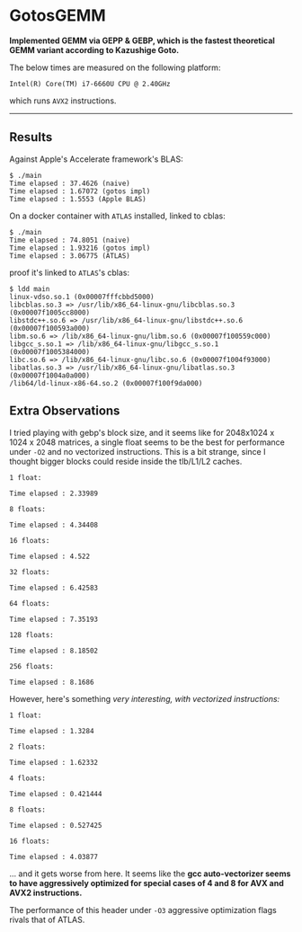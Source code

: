 # GotosGEMM

**Implemented GEMM via GEPP & GEBP, which is the fastest theoretical GEMM variant according to Kazushige Goto.**

The below times are measured on the following platform:

    Intel(R) Core(TM) i7-6660U CPU @ 2.40GHz

which runs `AVX2` instructions.

---

## Results

Against Apple's Accelerate framework's BLAS:

    $ ./main
    Time elapsed : 37.4626 (naive)
    Time elapsed : 1.67072 (gotos impl)
    Time elapsed : 1.5553 (Apple BLAS)

On a docker container with `ATLAS` installed, linked to cblas:

    $ ./main
    Time elapsed : 74.8051 (naive)
    Time elapsed : 1.93216 (gotos impl)
    Time elapsed : 3.06775 (ATLAS)
    
proof it's linked to `ATLAS`'s cblas:

    $ ldd main
	linux-vdso.so.1 (0x00007fffcbbd5000)
	libcblas.so.3 => /usr/lib/x86_64-linux-gnu/libcblas.so.3 (0x00007f1005cc8000)
	libstdc++.so.6 => /usr/lib/x86_64-linux-gnu/libstdc++.so.6 (0x00007f100593a000)
	libm.so.6 => /lib/x86_64-linux-gnu/libm.so.6 (0x00007f100559c000)
	libgcc_s.so.1 => /lib/x86_64-linux-gnu/libgcc_s.so.1 (0x00007f1005384000)
	libc.so.6 => /lib/x86_64-linux-gnu/libc.so.6 (0x00007f1004f93000)
	libatlas.so.3 => /usr/lib/x86_64-linux-gnu/libatlas.so.3 (0x00007f1004a0a000)
	/lib64/ld-linux-x86-64.so.2 (0x00007f100f9da000)

## Extra Observations

I tried playing with gebp's block size, and it seems like for 2048x1024 x 1024 x 2048 matrices, a single float seems to be the best for performance under `-O2` and no vectorized instructions. This is a bit strange, since I thought bigger blocks could reside inside the tlb/L1/L2 caches.

    1 float:

    Time elapsed : 2.33989

    8 floats:
    
    Time elapsed : 4.34408
    
    16 floats:
    
    Time elapsed : 4.522
    
    32 floats:
    
    Time elapsed : 6.42583
    
    64 floats:
    
    Time elapsed : 7.35193
    
    128 floats:
    
    Time elapsed : 8.18502
    
    256 floats:
    
    Time elapsed : 8.1686

However, here's something _very interesting, with vectorized instructions:_

    1 float:
    
    Time elapsed : 1.3284
    
    2 floats:
    
    Time elapsed : 1.62332
    
    4 floats:
    
    Time elapsed : 0.421444
    
    8 floats:
    
    Time elapsed : 0.527425
    
    16 floats:
    
    Time elapsed : 4.03877

... and it gets worse from here. It seems like the **gcc auto-vectorizer seems to have aggressively optimized for special cases of 4 and 8 for AVX and AVX2 instructions.** 

The performance of this header under `-O3` aggressive optimization flags rivals that of ATLAS.
